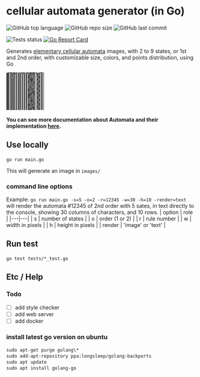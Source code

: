 # cellular automata generator (in Go)

![GitHub top language](https://img.shields.io/github/languages/top/eliseduverdier/cellular-automata-go?style=flat-square)
![GitHub repo size](https://img.shields.io/github/repo-size/eliseduverdier/cellular-automata-go?style=flat-square)
![GitHub last commit](https://img.shields.io/github/last-commit/eliseduverdier/cellular-automata-go?style=flat-square)

![Tests status](https://github.com/eliseduverdier/cellular-automata-go/actions/workflows/quality.yml/badge.svg)
[![Go Report Card](https://goreportcard.com/badge/github.com/eliseduverdier/cellular-automata-go)](https://goreportcard.com/report/github.com/eliseduverdier/cellular-automata-go)

Generates [elementary cellular automata](https://en.wikipedia.org/wiki/Elementary_cellular_automaton) images, with 2 to 9 states, or 1st and 2nd order, with customizable size, colors, and points distribution, using Go

<img src="images/s2-o1-r73.png">

**You can see more documentation about Automata and their implementation [here](https://eliseduverdier.github.io/cellular-automata-go/).**

## Use locally

```shell
go run main.go
```

This will generate an image in `images/`

### command line options

Example: `go run main.go -s=5 -o=2 -r=12345 -w=30 -h=10 -render=text` will render the automata #12345 of 2nd order with 5 sates, in text directly to the console, showing 30 columns of characters, and 10 rows.
| option | role |
|---|---|
| s | number of states |
| o | order (1 or 2) |
| r | rule number |
| w | width in pixels |
| h | height in pixels |
| render | 'image' or 'text' |

## Run test

```shell
go test tests/*_test.go
```

## Etc / Help

### Todo

- [ ] add style checker
- [ ] add web server
- [ ] add docker

### install latest go version on ubuntu

```
sudo apt-get purge golang\*
sudo add-apt-repository ppa:longsleep/golang-backports
sudo apt update
sudo apt install golang-go
```
